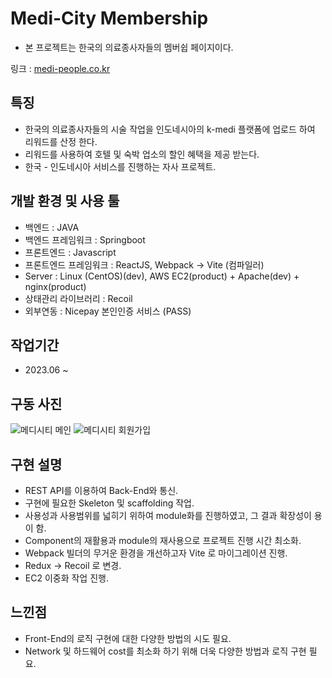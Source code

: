 # Medi-City Membership
- 본 프로젝트는 한국의 의료종사자들의 멤버쉽 페이지이다.

링크 : [medi-people.co.kr](http://www.medi-people.co.kr/)

## 특징
- 한국의 의료종사자들의 시술 작업을 인도네시아의 k-medi 플랫폼에 업로드 하여 리워드를 산정 한다.
- 리워드를 사용하여 호텔 및 숙박 업소의 할인 혜택을 제공 받는다.
- 한국 - 인도네시아 서비스를 진행하는 자사 프로젝트.

## 개발 환경 및 사용 툴
- 백엔드 : JAVA
- 백엔드 프레임워크 : Springboot
- 프론트엔드 : Javascript
- 프론트엔드 프레임워크 : ReactJS, Webpack -> Vite (컴파일러)
- Server : Linux (CentOS)(dev), AWS EC2(product) + Apache(dev) + nginx(product)
- 상태관리 라이브러리 : Recoil
- 외부연동 : Nicepay 본인인증 서비스 (PASS)

## 작업기간
- 2023.06 ~

## 구동 사진
![메디시티 메인](https://github.com/yksoon/medi-city-client/assets/62881936/faa3e0cd-35a6-4a80-8753-5bfb5ae211cb)
![메디시티 회원가입](https://github.com/yksoon/medi-city-client/assets/62881936/16dff12a-e032-4207-a10b-d88eef3fde39)

## 구현 설명
- REST API를 이용하여 Back-End와 통신.
- 구현에 필요한 Skeleton 및 scaffolding 작업.
- 사용성과 사용범위를 넓히기 위하여 module화를 진행하였고, 그 결과 확장성이 용이 함.
- Component의 재활용과 module의 재사용으로 프로젝트 진행 시간 최소화.
- Webpack 빌더의 무거운 환경을 개선하고자 Vite 로 마이그레이션 진행.
- Redux -> Recoil 로 변경.
- EC2 이중화 작업 진행.

## 느낀점
- Front-End의 로직 구현에 대한 다양한 방법의 시도 필요.
- Network 및 하드웨어 cost를 최소화 하기 위해 더욱 다양한 방법과 로직 구현 필요.
